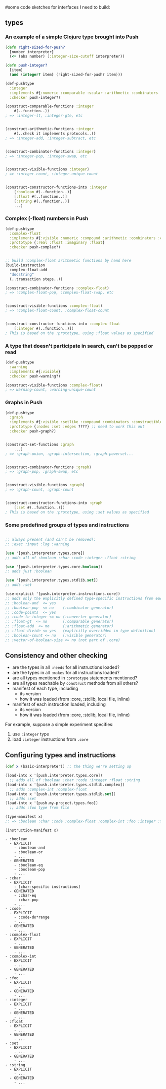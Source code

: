 #some code sketches for interfaces I need to build:

## types

### An example of a simple Clojure type brought into Push

~~~clojure
(defn right-sized-for-push?
  [number interpreter]
  (<= (abs number) (:integer-size-cutoff interpreter))

(defn push-integer?
  [item]
  (and (integer? item) (right-sized-for-push? item)))

(def-pushtype
  :integer
  :implements #{:numeric :comparable :scalar :arithmetic :combinators :constructible :visible :random}
  :checker push-integer?)

(construct-comparable-functions :integer
    #(..function..))
; => :integer-lt, :integer-gte, etc


(construct-arithmetic-functions :integer
    #(..check it implements protocols..))
; => :integer-add, :integer-subtract, etc


(construct-combinator-functions :integer)
; => :integer-pop, :integer-swap, etc


(construct-visible-functions :integer)
; => :integer-count, :integer-unique-count


(construct-constructor-functions-into :integer
    [:boolean #(..function..)]
    [:float #(..function..)]
    [:string #(..function..)]
    ...)
~~~

### Complex (-float) numbers in Push

~~~clojure
(def-pushtype
  :complex-float
  :implements #{:visible :numeric :compound :arithmetic :combinators :constructible :random}
  :prototype {:real :float :imaginary :float}
  :checker push-complex?)


;; build :complex-float arithmetic functions by hand here
(build-instruction
  complex-float-add
  "docstring"
  (..transaction steps..))

(construct-combinator-functions :complex-float)
; => :complex-float-pop, :complex-float-swap, etc


(construct-visible-functions :complex-float)
; => :complex-float-count, :complex-float-count


(construct-constructor-functions-into :complex-float
    [:integer #(..function..)])
; This is based on the :prototype, using :float values as specified
~~~

### A type that doesn't participate in search, can't be popped or read

~~~clojure
(def-pushtype
  :warning
  :implements #{:visible}
  :checker push-warning?)

(construct-visible-functions :complex-float)
; => warning-count, :warning-unique-count
~~~

### Graphs in Push

~~~clojure
(def-pushtype
  :graph
  :implements #{:visible :setlike :compound :combinators :constructible :random :nestable}
  :prototype {:nodes :set :edges ????} ;; need to work this out
  :checker push-graph?)


(construct-set-functions :graph
    ...)
; => :graph-union, :graph-intersection, :graph-powerset...


(construct-combinator-functions :graph)
; => :graph-pop, :graph-swap, etc


(construct-visible-functions :graph)
; => :graph-count, :graph-count


(construct-constructor-functions-into :graph
    [:set #(..function..)])
; This is based on the :prototype, using :set values as specified
~~~

### Some predefined groups of types and instructions

~~~clojure

;; always present (and can't be removed):
;; :exec :input :log :warning

(use '[push.interpreter.types.core])
;; adds all of :boolean :char :code :integer :float :string 

(use '[push.interpreter.types.core.boolean])
;; adds just :boolean

(use '[push.interpreter.types.stdlib.set])
;; adds :set

(use-explicit '[push.interpreter.instructions.core])
;; adds only the explicitly defined type-specific instructions from each type
;; :boolean-and  <= yes
;; :boolean-pop  <= no    (:combinator generator)
;; :code-points  <= yes
;; :code-to-integer <= no (:converter generator)
;; :float-gt  <= no       (:comparable generator)
;; :float-add  <= no      (:arithmetic generator)
;; :float-divide <= yes   (explicitly overridden in type definition)
;; :boolean-count <= no   (:visible generator)
;; :vector-of-boolean-size <= no (not part of .core)
~~~

## Consistency and other checking

- are the types in all `:needs` for all instructions loaded?
- are the types in all `:makes` for all instructions loaded?
- are all types mentioned in `:prototype` statements mentioned?
- are all types reachable by `construct` methods from all others?
- manifest of each type, including
  - its version
  - how it was loaded (from :core, :stdlib, local file, inline)
- manifest of each instruction loaded, including
  - its version
  - how it was loaded (from :core, :stdlib, local file, inline)


For example, suppose a simple experiment specifies:
1. use `:integer` type
1. load `:integer` instructions from `.core`


## Configuring types and instructions

~~~clojure
(def x (basic-interpreter)) ;; the thing we're setting up

(load-into x '[push.interpreter.types.core])
  ;; adds all of :boolean :char :code :integer :float :string
(load-into x '[push.interpreter.types.stdlib.complex])
  ;; adds :complex-int :complex-float
(load-into x '[push.interpreter.types.stdlib.set])
  ;; adds :set
(load-into x '[push.my-project.types.foo])
  ;; adds :foo type from file

(type-manifest x)
;; => :boolean :char :code :complex-float :complex-int :foo :integer :float :set :string
~~~

`(instruction-manifest x)`

~~~text
- :boolean
  - EXPLICIT
    - :boolean-and
    - :boolean-or
    - ...
  - GENERATED
    - :boolean-eq
    - :boolean-pop
    - ...
- :char
  - EXPLICIT
    - [char-specific instructions]
  - GENERATED
    - :char-eq
    - :char-pop
    - ...
- :code
  - EXPLICIT
    - :code-do*range
    - ...
  - GENERATED
    - ...
- :complex-float
  - EXPLICIT
    - ...
  - GENERATED
    - ...
- :complex-int
  - EXPLICIT
    - ...
  - GENERATED
    - ...
- :foo
  - EXPLICIT
    - ...
  - GENERATED
    - ...
- :integer
  - EXPLICIT
    - ...
  - GENERATED
    - ...
- :float
  - EXPLICIT
    - ...
  - GENERATED
    - ...
- :set
  - EXPLICIT
    - ...
  - GENERATED
    - ...
- :string
  - EXPLICIT
    - ...
  - GENERATED
    - ...
~~~